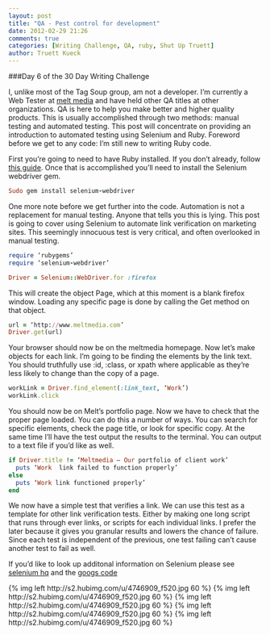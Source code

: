 ```yaml
---
layout: post
title: "QA - Pest control for development"
date: 2012-02-29 21:26
comments: true
categories: [Writing Challenge, QA, ruby, Shut Up Truett]
author: Truett Kueck
---
```


###Day 6 of the 30 Day Writing Challenge

I, unlike most of the Tag Soup group, am not a developer.  I’m currently a Web Tester at [melt media][0] and have held other QA titles at other organizations. QA is here to help you make better and higher quality products.  This is usually accomplished through two methods: manual testing and automated testing.  This post will concentrate on providing an introduction to automated testing using Selenium and Ruby.  Foreword before we get to any code: I’m still new to writing Ruby code.

First you’re going to need to have Ruby installed.  If you don’t already, follow [this guide][1].  Once that is accomplished you’ll need to install the Selenium webdriver gem.
 
```ruby
Sudo gem install selenium-webdriver
```
 
One more note before we get further into the code.  Automation is not a replacement for manual testing.  Anyone that tells you this is lying.  This post is going to cover using Selenium to automate link verification on marketing sites.  This seemingly innocuous test is very critical, and often overlooked in manual testing.
 <!--more-->

```ruby
require ‘rubygems’
require ‘selenium-webdriver’

Driver = Selenium::WebDriver.for :firefox
```

This will create the object Page, which at this moment is a blank firefox window.  Loading any specific page is done by calling the Get method on that object.
 
```ruby
url = ‘http://www.meltmedia.com’
Driver.get(url)
```

Your browser should now be on the meltmedia homepage.  Now let’s make objects for each link.  I’m going to be finding the elements by the link text.  You should truthfully use :id, :class, or xpath where applicable as they’re less likely to change than the copy of a page.
 
```ruby
workLink = Driver.find_element(:link_text, ‘Work’)
workLink.click
```

You should now be on Melt’s portfolio page.  Now we have to check that the proper page loaded.  You can do this a number of ways.  You can search for specific elements, check the page title, or look for specific copy.   At the same time I’ll have the test output the results to the terminal.  You can output to a text file if you’d like as well.

```ruby
if Driver.title != ‘Meltmedia – Our portfolio of client work’
  puts ‘Work  link failed to function properly’
else
  puts ‘Work link functioned properly’
end
```

We now have a simple test that verifies a link.  We can use this test as a template for other link verification tests.  Either by making one long script that runs through ever links, or scripts for each individual links.  I prefer the later because it gives you granular results and lowers the chance of failure.  Since each test is independent of the previous, one test failing can’t cause another test to fail as well.
 
If you’d like to look up additonal information on Selenium please see [selenium hq][2] and the [googs code][3]

<div class="clearfix">
{% img left http://s2.hubimg.com/u/4746909_f520.jpg 60 %}
{% img left http://s2.hubimg.com/u/4746909_f520.jpg 60 %}
{% img left http://s2.hubimg.com/u/4746909_f520.jpg 60 %}
{% img left http://s2.hubimg.com/u/4746909_f520.jpg 60 %}
{% img left http://s2.hubimg.com/u/4746909_f520.jpg 60 %}
</div><!-- / -->


[0]: http://meltmedia.com/
[1]: http://www.ruby-lang.org/en/downloads/
[2]: http://seleniumhq.org/projects/webdriver/
[3]: http://code.google.com/p/selenium/